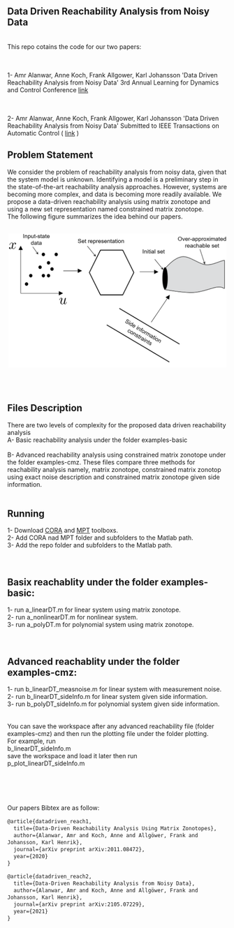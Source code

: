 ## Data Driven Reachability Analysis from Noisy Data
<br/> 
This repo cotains the code for our two papers:

<br/><br/>
1- Amr Alanwar, Anne Koch, Frank Allgower, Karl Johansson 'Data Driven Reachability Analysis from Noisy Data'
3rd Annual Learning for Dynamics and Control Conference  [link](https://arxiv.org/abs/2011.08472) 

<br/><br/>
2- Amr Alanwar, Anne Koch, Frank Allgower, Karl Johansson 'Data Driven Reachability Analysis from Noisy Data' Submitted to IEEE Transactions on Automatic Control ( [link](https://arxiv.org/abs/2105.07229) ) 
 
## Problem Statement
We consider the problem of reachability analysis from noisy data, given that the system model is unknown. 
Identifying a model is a preliminary step in the state-of-the-art reachability analysis approaches. 
However, systems are becoming more complex, and data is becoming more readily available. 
We propose a data-driven reachability analysis using matrix zonotope and using a new set representation named constrained matrix zonotope.<br />
The following figure summarizes the idea behind our papers.
<br /> <br />
<p align="center">
<img
src="Figures/idea3.png"
raw=true
alt="Subject Pronouns"
width=500
/>
</p>
<br />
<br />

## Files Description 
There are two levels of complexity for the proposed data driven reachability analysis<br />
A- Basic reachability analysis under the folder examples-basic<br /><br />
B- Advanced reachability analysis using constrained matrix zonotope under the folder examples-cmz.
These files compare three methods for reachability analysis namely, matrix zonotope, constrained matrix
zonotop using exact noise description and constrained matrix zonotope given side information.<br />
<br />

## Running 
1- Download [CORA](https://github.com/TUMcps/CORA) and [MPT](https://www.mpt3.org) toolboxs.<br />
2- Add CORA nad MPT folder and subfolders to the Matlab path.  <br />
3- Add the repo folder and subfolders to the Matlab path.  <br />
<br />
<br />
## Basix reachablity under the folder examples-basic:<br />
1- run a_linearDT.m for linear system using matrix zonotope.<br />
2- run a_nonlinearDT.m for nonlinear system.<br />
3- run a_polyDT.m for polynomial system using matrix zonotope.<br />
<br />
<br />
## Advanced reachablity under the folder examples-cmz:<br />
1- run b_linearDT_measnoise.m for linear system with measurement noise.<br />
2- run b_linearDT_sideInfo.m for linear system given side information.<br />
3- run b_polyDT_sideInfo.m for polynomial system given side information.<br />
<br />
<br />
You can save the workspace after any advanced reachability file (folder examples-cmz) and then run the plotting 
file under the folder plotting.<br />
For example, run<br />
b_linearDT_sideInfo.m<br />
save the workspace and load it later then run<br />
p_plot_linearDT_sideInfo.m<br />
<br />
<br />
<br />
<br />
<br />
Our papers Bibtex are as follow:<br />
```
@article{datadriven_reach1,
  title={Data-Driven Reachability Analysis Using Matrix Zonotopes},
  author={Alanwar, Amr and Koch, Anne and Allgöwer, Frank and Johansson, Karl Henrik},
  journal={arXiv preprint arXiv:2011.08472},
  year={2020}
}
```

```
@article{datadriven_reach2,
  title={Data-Driven Reachability Analysis from Noisy Data},
  author={Alanwar, Amr and Koch, Anne and Allgöwer, Frank and Johansson, Karl Henrik},
  journal={arXiv preprint arXiv:2105.07229},
  year={2021}
}
```
